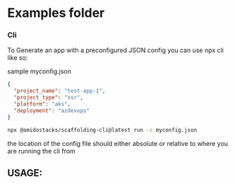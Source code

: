 # Examples folder


### Cli 

To Generate an app with a preconfigured JSON config you can use npx cli like so:

sample myconfig.json

```JSON
{
  "project_name": "test-app-1",
  "project_type": "ssr",
  "platform": "aks",
  "deployment": "azdevops"
}
```

```bash
npx @amidostacks/scaffolding-cli@latest run -c myconfig.json
```

the location of the config file should either absolute or relative to where you are running the cli from

USAGE:
---
